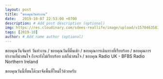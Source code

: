 ```yaml
---
layout: post
title: "ขอบคุณวันทำงาน"
date:   2019-10-07 22:53:00 +0700
description: # Add post description (optional)
img: https://res.cloudinary.com/sdees-reallife/image/upload/v1570463583/IMG_20191007_225007.jpg # Add image post (optional)
tags: [2019-10]
author: # Add name author (optional)
---
```

ขอบคุณวันจันทร์ วันทำงาน / ขอบคุณวันที่ตื่นเช้า / ขอบคุณการเดินทางที่เรียบร้อย / ขอบคุณการทำงานที่น่าสนใจ ถึงจะยังไม่เรียบร้อย แต่ก็น่าสนใจ / ขอบคุณ Radio UK - BFBS Radio Northern Ireland

<i class="fa fa-child" style="color:plum"></i>

ขอบคุณวันนี้ที่ขนโต๊ะมาจัดพื้นที่ใหม่ไว้ด้วยครับ
